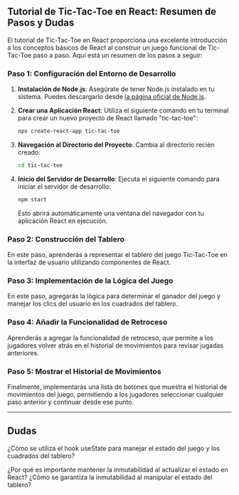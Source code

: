 ## Tutorial de Tic-Tac-Toe en React: Resumen de Pasos y Dudas

El tutorial de Tic-Tac-Toe en React proporciona una excelente introducción a los conceptos básicos de React al construir un juego funcional de Tic-Tac-Toe paso a paso. Aquí está un resumen de los pasos a seguir:

### Paso 1: Configuración del Entorno de Desarrollo

1. **Instalación de Node.js**: Asegúrate de tener Node.js instalado en tu sistema. Puedes descargarlo desde [la página oficial de Node.js](https://nodejs.org/).

2. **Crear una Aplicación React**: Utiliza el siguiente comando en tu terminal para crear un nuevo proyecto de React llamado "tic-tac-toe":

    ```bash
    npx create-react-app tic-tac-toe
    ```

3. **Navegación al Directorio del Proyecto**: Cambia al directorio recién creado:

    ```bash
    cd tic-tac-toe
    ```

4. **Inicio del Servidor de Desarrollo**: Ejecuta el siguiente comando para iniciar el servidor de desarrollo:

    ```bash
    npm start
    ```

    Esto abrirá automáticamente una ventana del navegador con tu aplicación React en ejecución.

### Paso 2: Construcción del Tablero

En este paso, aprenderás a representar el tablero del juego Tic-Tac-Toe en la interfaz de usuario utilizando componentes de React.

### Paso 3: Implementación de la Lógica del Juego

En este paso, agregarás la lógica para determinar el ganador del juego y manejar los clics del usuario en los cuadrados del tablero.

### Paso 4: Añadir la Funcionalidad de Retroceso

Aprenderás a agregar la funcionalidad de retroceso, que permite a los jugadores volver atrás en el historial de movimientos para revisar jugadas anteriores.

### Paso 5: Mostrar el Historial de Movimientos

Finalmente, implementarás una lista de botones que muestra el historial de movimientos del juego, permitiendo a los jugadores seleccionar cualquier paso anterior y continuar desde ese punto.

---

## Dudas 
 ¿Cómo se utiliza el hook useState para manejar el estado del juego y los cuadrados del tablero?
 
 ¿Por qué es importante mantener la inmutabilidad al actualizar el estado en React? ¿Cómo se garantiza la inmutabilidad al manipular el estado del tablero?
